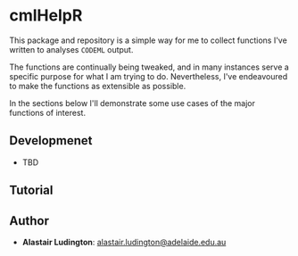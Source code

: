 # cmlHelpR

This package and repository is a simple way for me to collect functions I've written to analyses `CODEML` output. 

The functions are continually being tweaked, and in many instances serve a specific purpose for what I am trying to do. Nevertheless, I've endeavoured to make the functions as extensible as possible.

In the sections below I'll demonstrate some use cases of the major functions of interest.

## Developmenet

- TBD

## Tutorial

## Author 

- **Alastair Ludington**: alastair.ludington@adelaide.edu.au
